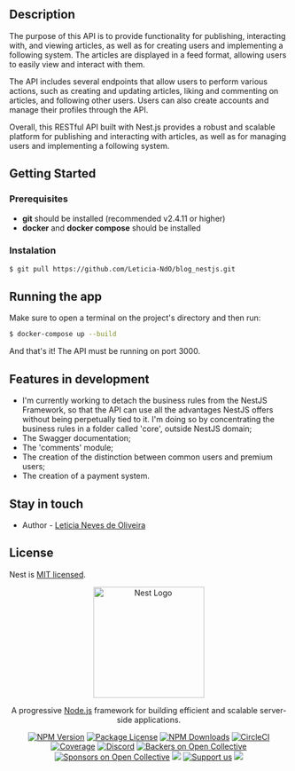 

## Description

The purpose of this API is to provide functionality for publishing, interacting with, and viewing articles, as well as for creating users and implementing a following system. The articles are displayed in a feed format, allowing users to easily view and interact with them.

The API includes several endpoints that allow users to perform various actions, such as creating and updating articles, liking and commenting on articles, and following other users. Users can also create accounts and manage their profiles through the API.

Overall, this RESTful API built with Nest.js provides a robust and scalable platform for publishing and interacting with articles, as well as for managing users and implementing a following system.

## Getting Started

### Prerequisites

* **git** should be installed (recommended v2.4.11 or higher)
* **docker** and **docker compose** should be installed

### Instalation

```bash
$ git pull https://github.com/Leticia-NdO/blog_nestjs.git
```

## Running the app

Make sure to open a terminal on the project's directory and then run:

```bash
$ docker-compose up --build
```

And that's it! The API must be running on port 3000.

## Features in development

* I'm currently working to detach the business rules from the NestJS Framework, so that the API can use all the advantages NestJS offers without being perpetually tied to it. I'm doing so by concentrating the business rules in a folder called 'core', outside NestJS domain;
* The Swagger documentation;
* The 'comments' module;
* The creation of the distinction between common users and premium users;
* The creation of a payment system.

## Stay in touch

- Author - [Leticia Neves de Oliveira](https://www.linkedin.com/in/leticia-neves-192940234/)

## License

Nest is [MIT licensed](LICENSE).

<p align="center">
  <a href="http://nestjs.com/" target="blank"><img src="https://nestjs.com/img/logo-small.svg" width="200" alt="Nest Logo" /></a>
</p>

[circleci-image]: https://img.shields.io/circleci/build/github/nestjs/nest/master?token=abc123def456
[circleci-url]: https://circleci.com/gh/nestjs/nest

  <p align="center">A progressive <a href="http://nodejs.org" target="_blank">Node.js</a> framework for building efficient and scalable server-side applications.</p>
    <p align="center">
<a href="https://www.npmjs.com/~nestjscore" target="_blank"><img src="https://img.shields.io/npm/v/@nestjs/core.svg" alt="NPM Version" /></a>
<a href="https://www.npmjs.com/~nestjscore" target="_blank"><img src="https://img.shields.io/npm/l/@nestjs/core.svg" alt="Package License" /></a>
<a href="https://www.npmjs.com/~nestjscore" target="_blank"><img src="https://img.shields.io/npm/dm/@nestjs/common.svg" alt="NPM Downloads" /></a>
<a href="https://circleci.com/gh/nestjs/nest" target="_blank"><img src="https://img.shields.io/circleci/build/github/nestjs/nest/master" alt="CircleCI" /></a>
<a href="https://coveralls.io/github/nestjs/nest?branch=master" target="_blank"><img src="https://coveralls.io/repos/github/nestjs/nest/badge.svg?branch=master#9" alt="Coverage" /></a>
<a href="https://discord.gg/G7Qnnhy" target="_blank"><img src="https://img.shields.io/badge/discord-online-brightgreen.svg" alt="Discord"/></a>
<a href="https://opencollective.com/nest#backer" target="_blank"><img src="https://opencollective.com/nest/backers/badge.svg" alt="Backers on Open Collective" /></a>
<a href="https://opencollective.com/nest#sponsor" target="_blank"><img src="https://opencollective.com/nest/sponsors/badge.svg" alt="Sponsors on Open Collective" /></a>
  <a href="https://paypal.me/kamilmysliwiec" target="_blank"><img src="https://img.shields.io/badge/Donate-PayPal-ff3f59.svg"/></a>
    <a href="https://opencollective.com/nest#sponsor"  target="_blank"><img src="https://img.shields.io/badge/Support%20us-Open%20Collective-41B883.svg" alt="Support us"></a>
  <a href="https://twitter.com/nestframework" target="_blank"><img src="https://img.shields.io/twitter/follow/nestframework.svg?style=social&label=Follow"></a>
</p>
  <!--[![Backers on Open Collective](https://opencollective.com/nest/backers/badge.svg)](https://opencollective.com/nest#backer)
  [![Sponsors on Open Collective](https://opencollective.com/nest/sponsors/badge.svg)](https://opencollective.com/nest#sponsor)-->
